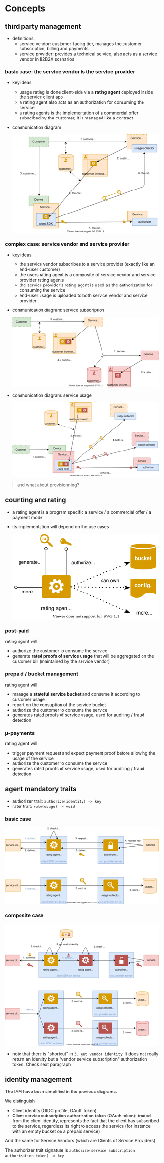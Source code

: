 # Concepts

## third party management

- definitions
    - service vendor: customer-facing tier, manages the customer subscription, billing and payments
    - service provider: provides a technical service, also acts as a service vendor in B2B2X scenarios

### basic case: the service vendor is the service provider

- key ideas
    - usage rating is done client-side via a __rating agent__ deployed inside the service client app
    - a rating agent also acts as an authorization for consuming the service
    - a rating agents is the implementation of a commercial offer subscibed by the customer, it is managed like a contract

- communication diagram

    ![](./sequence-3rdparty-basic.drawio.svg)

### complex case: service vendor and service provider

- key ideas
    - the service vendor subscribes to a service provider (exactly like an end-user customer)
    - the users rating agent is a composite of service vendor and service provider rating agents
    - the service provider's rating agent is used as the authorization for consuming the service
    - end-user usage is uploaded to both service vendor and service provider

- communication diagram: service subscription

    ![](./sequence-3rdparty-complex-subscription.drawio.svg)

- communication diagram: service usage

    ![](./sequence-3rdparty-complex-usage.drawio.svg)

> and what about provisionning?

## counting and rating

- a rating agent is a program specific a service / a commercial offer / a payment mode
- its implementation will depend on the use cases

    ![](./contract-agent.drawio.svg)

### post-paid

rating agent will
- authorize the customer to consume the service
- generate __rated proofs of service usage__ that will be aggregated on the customer bill (maintained by the service vendor)

### prepaid / bucket management

rating agent will
- manage a __stateful service bucket__ and consume it according to customer usage
- report on the consuption of the service bucket
- authorize the customer to consume the service
- generates rated proofs of service usage, used for auditing / fraud detection

### µ-payments

rating agent will
- trigger payment request and expect payment proof before allowing the usage of the service
- authorize the customer to consume the service
- generates rated proofs of service usage, used for auditing / fraud detection

## agent mandatory traits

- authorizer trait: `authorize(identity) -> key`
- rater trait: `rate(usage) -> void`

### basic case

![](./contract-agent-detailed.drawio.svg)

### composite case

![](./contract-agent-detailed-composite.drawio.svg)

- note that there is "shortcut" in `3. get vendor identity`. It does not really return an identity but a "vendor service subscription" authorization token. Check next paragraph

## identity management

The IAM have been simplified in the previous diagrams.

We distinguish
- Client identity (OIDC profile, OAuth token)
- Client service subscription authorization token (OAuth token): traded from the client identity, represents the fact that the client has subscribed to the service, regardless its right to access the service (for instance with an empty bucket on a prepaid service)

And the same for Service Vendors (which are Clients of Service Providers)

The authorizer trait signature is `authorize(service subscription authorization token) -> key`
